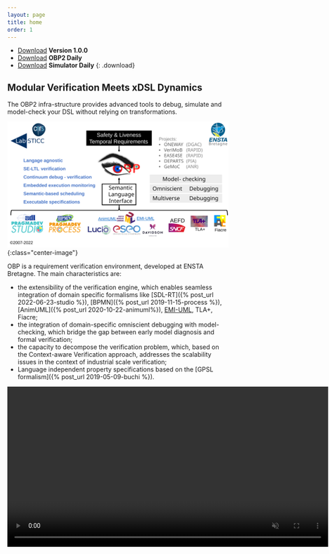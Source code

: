 ```yaml
---
layout: page
title: home
order: 1
---
```


- [Download](http://mocs-artefacts.ensta-bretagne.fr/OBP2/v1.0.0-21_12_13/obp2-1.0.0.zip)
**Version 1.0.0**
- [Download](http://mocs-artefacts.ensta-bretagne.fr/OBP2/v1.0.0-21_12_13/obp2-1.0.0.zip)
**OBP2 Daily**
- [Download](http://mocs-artefacts.ensta-bretagne.fr/OBP2/v1.0.0-21_12_13/obp2-simulator-1.0.0.zip)
**Simulator Daily**
{: .download}

## **Modular Verification Meets xDSL Dynamics**

The OBP2 infra-structure provides advanced tools to debug, simulate and model-check your DSL without relying on transformations.

![Overview](/images/220624_overview.svg){:class="center-image"}

OBP is a requirement verification environment, developed at ENSTA Bretagne. The main characteristics are:

- the extensibility of the verification engine, which enables seamless integration of domain specific formalisms like [SDL-RT]({% post_url 2022-06-23-studio %}), [BPMN]({% post_url 2019-11-15-process %}), [AnimUML]({% post_url 2020-10-22-animuml%}), [EMI-UML](bare-metal-uml), TLA+, Fiacre;
- the integration of domain-specific omniscient debugging with model-checking, which bridge the gap between early model diagnosis and formal verification;
- the capacity to decompose the verification problem, which, based on the Context-aware Verification approach, addresses the scalability issues in the context of industrial scale verification;
- Language independent property specifications based on the [GPSL formalism]({% post_url 2019-05-09-buchi %}).

<video src="/images/obp2/demo.mp4" width="730px" autoplay loop muted playsinline class="center-image"></video>
